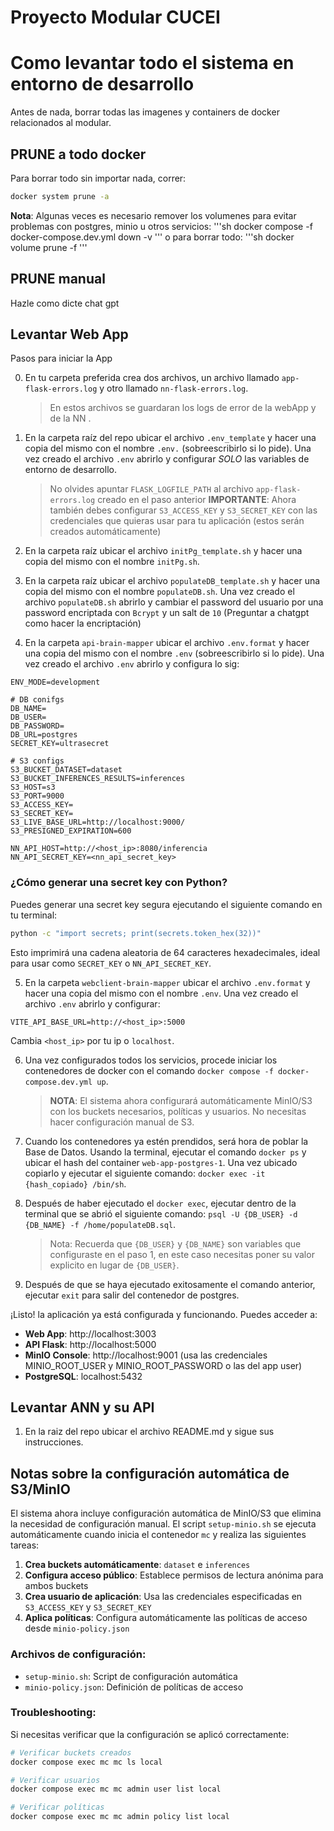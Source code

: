 # Proyecto Modular CUCEI

# Como levantar todo el sistema en entorno de desarrollo
Antes de nada, borrar todas las imagenes y containers de docker relacionados al modular.

## PRUNE a todo docker
Para borrar todo sin importar nada, correr: 
```sh
docker system prune -a
```
**Nota**: Algunas veces es necesario remover los volumenes para evitar problemas con postgres, minio u otros servicios:
'''sh
docker compose -f docker-compose.dev.yml down -v
'''
o para borrar todo:
'''sh
docker volume prune -f
'''

## PRUNE manual
Hazle como dicte chat gpt

## Levantar Web App
Pasos para iniciar la App

0. En tu carpeta preferida crea dos archivos, un archivo llamado `app-flask-errors.log` y otro llamado `nn-flask-errors.log`.
    > En estos archivos se guardaran los logs de error de la webApp y de la NN .

1. En la carpeta raíz del repo ubicar el archivo `.env_template` y hacer una copia del mismo con el nombre `.env.` (sobreescribirlo si lo pide). Una vez creado el archivo `.env` abrirlo y configurar *SOLO* las variables de entorno de desarrollo.
    > No olvides apuntar `FLASK_LOGFILE_PATH` al archivo `app-flask-errors.log` creado en el paso anterior
    > **IMPORTANTE**: Ahora también debes configurar `S3_ACCESS_KEY` y `S3_SECRET_KEY` con las credenciales que quieras usar para tu aplicación (estos serán creados automáticamente)

2. En la carpeta raíz ubicar el archivo `initPg_template.sh` y hacer una copia del mismo con el nombre `initPg.sh`.

3. En la carpeta raíz ubicar el archivo `populateDB_template.sh` y hacer una copia del mismo con el nombre `populateDB.sh`. Una vez creado el archivo `populateDB.sh` abrirlo y cambiar el password del usuario por una password encriptada con `Bcrypt` y un salt de `10` (Preguntar a chatgpt como hacer la encriptación)

4. En la carpeta `api-brain-mapper` ubicar el archivo `.env.format` y hacer una copia del mismo con el nombre `.env` (sobreescribirlo si lo pide). Una vez creado el archivo `.env` abrirlo y configura lo sig:
```env
ENV_MODE=development

# DB conifgs
DB_NAME=
DB_USER=
DB_PASSWORD=
DB_URL=postgres
SECRET_KEY=ultrasecret

# S3 configs
S3_BUCKET_DATASET=dataset
S3_BUCKET_INFERENCES_RESULTS=inferences
S3_HOST=s3
S3_PORT=9000
S3_ACCESS_KEY=
S3_SECRET_KEY=
S3_LIVE_BASE_URL=http://localhost:9000/
S3_PRESIGNED_EXPIRATION=600

NN_API_HOST=http://<host_ip>:8080/inferencia
NN_API_SECRET_KEY=<nn_api_secret_key>
``` 

### ¿Cómo generar una secret key con Python?

Puedes generar una secret key segura ejecutando el siguiente comando en tu terminal:

```sh
python -c "import secrets; print(secrets.token_hex(32))"
```

Esto imprimirá una cadena aleatoria de 64 caracteres hexadecimales, ideal para usar como `SECRET_KEY` o `NN_API_SECRET_KEY`.

5. En la carpeta `webclient-brain-mapper` ubicar el archivo `.env.format` y hacer una copia del mismo con el nombre `.env`. Una vez creado el archivo `.env` abrirlo y configurar:
```env
VITE_API_BASE_URL=http://<host_ip>:5000
```
Cambia `<host_ip>` por tu ip o `localhost`.


6. Una vez configurados todos los servicios, procede iniciar los contenedores de docker con el comando `docker compose -f docker-compose.dev.yml up`.
    > **NOTA**: El sistema ahora configurará automáticamente MinIO/S3 con los buckets necesarios, políticas y usuarios. No necesitas hacer configuración manual de S3.

7. Cuando los contenedores ya estén prendidos, será hora de poblar la Base de Datos. Usando la terminal, ejecutar el comando `docker ps` y ubicar el hash del container `web-app-postgres-1`. Una vez ubicado copiarlo y ejecutar el siguiente comando: `docker exec -it {hash_copiado} /bin/sh`.

8. Después de haber ejecutado el `docker exec`, ejecutar dentro de la terminal que se abrió el siguiente comando: `psql -U {DB_USER} -d {DB_NAME} -f /home/populateDB.sql`.
    > Nota: Recuerda que `{DB_USER}` y `{DB_NAME}` son variables que configuraste en el paso 1, en este caso necesitas poner su valor explicito en lugar de `{DB_USER}`.

9. Después de que se haya ejecutado exitosamente el comando anterior, ejecutar `exit` para salir del contenedor de postgres.

¡Listo! la aplicación ya está configurada y funcionando. Puedes acceder a:
- **Web App**: http://localhost:3003
- **API Flask**: http://localhost:5000
- **MinIO Console**: http://localhost:9001 (usa las credenciales MINIO_ROOT_USER y MINIO_ROOT_PASSWORD o las del app user)
- **PostgreSQL**: localhost:5432

## Levantar ANN y su API
1. En la raiz del repo ubicar el archivo README.md y sigue sus instrucciones.


## Notas sobre la configuración automática de S3/MinIO

El sistema ahora incluye configuración automática de MinIO/S3 que elimina la necesidad de configuración manual. El script `setup-minio.sh` se ejecuta automáticamente cuando inicia el contenedor `mc` y realiza las siguientes tareas:

1. **Crea buckets automáticamente**: `dataset` e `inferences`
2. **Configura acceso público**: Establece permisos de lectura anónima para ambos buckets
3. **Crea usuario de aplicación**: Usa las credenciales especificadas en `S3_ACCESS_KEY` y `S3_SECRET_KEY`
4. **Aplica políticas**: Configura automáticamente las políticas de acceso desde `minio-policy.json`

### Archivos de configuración:
- `setup-minio.sh`: Script de configuración automática
- `minio-policy.json`: Definición de políticas de acceso

### Troubleshooting:
Si necesitas verificar que la configuración se aplicó correctamente:
```bash
# Verificar buckets creados
docker compose exec mc mc ls local

# Verificar usuarios
docker compose exec mc mc admin user list local

# Verificar políticas
docker compose exec mc mc admin policy list local
```
